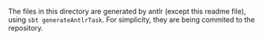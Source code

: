 The files in this directory are generated by antlr (except this readme file), using `sbt generateAntlrTask`.
For simplicity, they are being commited to the repository. 